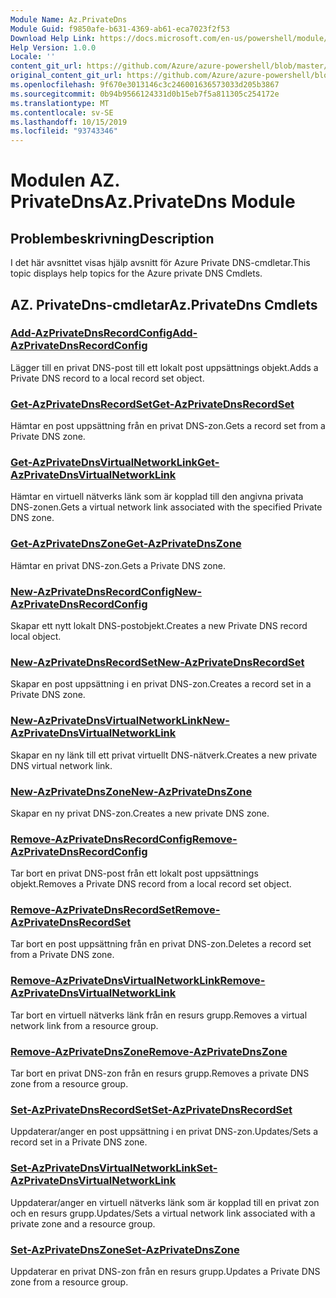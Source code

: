 ```yaml
---
Module Name: Az.PrivateDns
Module Guid: f9850afe-b631-4369-ab61-eca7023f2f53
Download Help Link: https://docs.microsoft.com/en-us/powershell/module/az.privatedns
Help Version: 1.0.0
Locale: ''
content_git_url: https://github.com/Azure/azure-powershell/blob/master/src/PrivateDns/PrivateDns/help/Az.PrivateDNS.md
original_content_git_url: https://github.com/Azure/azure-powershell/blob/master/src/PrivateDns/PrivateDns/help/Az.PrivateDNS.md
ms.openlocfilehash: 9f670e3013146c3c246001636573033d205b3867
ms.sourcegitcommit: 0b94b9566124331d0b15eb7f5a811305c254172e
ms.translationtype: MT
ms.contentlocale: sv-SE
ms.lasthandoff: 10/15/2019
ms.locfileid: "93743346"
---
```

# <span data-ttu-id="a0728-101">Modulen AZ. PrivateDns</span><span class="sxs-lookup"><span data-stu-id="a0728-101">Az.PrivateDns Module</span></span>
## <span data-ttu-id="a0728-102">Problembeskrivning</span><span class="sxs-lookup"><span data-stu-id="a0728-102">Description</span></span>
<span data-ttu-id="a0728-103">I det här avsnittet visas hjälp avsnitt för Azure Private DNS-cmdletar.</span><span class="sxs-lookup"><span data-stu-id="a0728-103">This topic displays help topics for the Azure private DNS Cmdlets.</span></span>

## <span data-ttu-id="a0728-104">AZ. PrivateDns-cmdletar</span><span class="sxs-lookup"><span data-stu-id="a0728-104">Az.PrivateDns Cmdlets</span></span>
### [<span data-ttu-id="a0728-105">Add-AzPrivateDnsRecordConfig</span><span class="sxs-lookup"><span data-stu-id="a0728-105">Add-AzPrivateDnsRecordConfig</span></span>](Add-AzPrivateDnsRecordConfig.md)
<span data-ttu-id="a0728-106">Lägger till en privat DNS-post till ett lokalt post uppsättnings objekt.</span><span class="sxs-lookup"><span data-stu-id="a0728-106">Adds a Private DNS record to a local record set object.</span></span>

### [<span data-ttu-id="a0728-107">Get-AzPrivateDnsRecordSet</span><span class="sxs-lookup"><span data-stu-id="a0728-107">Get-AzPrivateDnsRecordSet</span></span>](Get-AzPrivateDnsRecordSet.md)
<span data-ttu-id="a0728-108">Hämtar en post uppsättning från en privat DNS-zon.</span><span class="sxs-lookup"><span data-stu-id="a0728-108">Gets a record set from a Private DNS zone.</span></span>

### [<span data-ttu-id="a0728-109">Get-AzPrivateDnsVirtualNetworkLink</span><span class="sxs-lookup"><span data-stu-id="a0728-109">Get-AzPrivateDnsVirtualNetworkLink</span></span>](Get-AzPrivateDnsVirtualNetworkLink.md)
<span data-ttu-id="a0728-110">Hämtar en virtuell nätverks länk som är kopplad till den angivna privata DNS-zonen.</span><span class="sxs-lookup"><span data-stu-id="a0728-110">Gets a virtual network link associated with the specified Private DNS zone.</span></span>

### [<span data-ttu-id="a0728-111">Get-AzPrivateDnsZone</span><span class="sxs-lookup"><span data-stu-id="a0728-111">Get-AzPrivateDnsZone</span></span>](Get-AzPrivateDnsZone.md)
<span data-ttu-id="a0728-112">Hämtar en privat DNS-zon.</span><span class="sxs-lookup"><span data-stu-id="a0728-112">Gets a Private DNS zone.</span></span>

### [<span data-ttu-id="a0728-113">New-AzPrivateDnsRecordConfig</span><span class="sxs-lookup"><span data-stu-id="a0728-113">New-AzPrivateDnsRecordConfig</span></span>](New-AzPrivateDnsRecordConfig.md)
<span data-ttu-id="a0728-114">Skapar ett nytt lokalt DNS-postobjekt.</span><span class="sxs-lookup"><span data-stu-id="a0728-114">Creates a new Private DNS record local object.</span></span>

### [<span data-ttu-id="a0728-115">New-AzPrivateDnsRecordSet</span><span class="sxs-lookup"><span data-stu-id="a0728-115">New-AzPrivateDnsRecordSet</span></span>](New-AzPrivateDnsRecordSet.md)
<span data-ttu-id="a0728-116">Skapar en post uppsättning i en privat DNS-zon.</span><span class="sxs-lookup"><span data-stu-id="a0728-116">Creates a record set in a Private DNS zone.</span></span>

### [<span data-ttu-id="a0728-117">New-AzPrivateDnsVirtualNetworkLink</span><span class="sxs-lookup"><span data-stu-id="a0728-117">New-AzPrivateDnsVirtualNetworkLink</span></span>](New-AzPrivateDnsVirtualNetworkLink.md)
<span data-ttu-id="a0728-118">Skapar en ny länk till ett privat virtuellt DNS-nätverk.</span><span class="sxs-lookup"><span data-stu-id="a0728-118">Creates a new private DNS virtual network link.</span></span>

### [<span data-ttu-id="a0728-119">New-AzPrivateDnsZone</span><span class="sxs-lookup"><span data-stu-id="a0728-119">New-AzPrivateDnsZone</span></span>](New-AzPrivateDnsZone.md)
<span data-ttu-id="a0728-120">Skapar en ny privat DNS-zon.</span><span class="sxs-lookup"><span data-stu-id="a0728-120">Creates a new private DNS zone.</span></span>

### [<span data-ttu-id="a0728-121">Remove-AzPrivateDnsRecordConfig</span><span class="sxs-lookup"><span data-stu-id="a0728-121">Remove-AzPrivateDnsRecordConfig</span></span>](Remove-AzPrivateDnsRecordConfig.md)
<span data-ttu-id="a0728-122">Tar bort en privat DNS-post från ett lokalt post uppsättnings objekt.</span><span class="sxs-lookup"><span data-stu-id="a0728-122">Removes a Private DNS record from a local record set object.</span></span>

### [<span data-ttu-id="a0728-123">Remove-AzPrivateDnsRecordSet</span><span class="sxs-lookup"><span data-stu-id="a0728-123">Remove-AzPrivateDnsRecordSet</span></span>](Remove-AzPrivateDnsRecordSet.md)
<span data-ttu-id="a0728-124">Tar bort en post uppsättning från en privat DNS-zon.</span><span class="sxs-lookup"><span data-stu-id="a0728-124">Deletes a record set from a Private DNS zone.</span></span>

### [<span data-ttu-id="a0728-125">Remove-AzPrivateDnsVirtualNetworkLink</span><span class="sxs-lookup"><span data-stu-id="a0728-125">Remove-AzPrivateDnsVirtualNetworkLink</span></span>](Remove-AzPrivateDnsVirtualNetworkLink.md)
<span data-ttu-id="a0728-126">Tar bort en virtuell nätverks länk från en resurs grupp.</span><span class="sxs-lookup"><span data-stu-id="a0728-126">Removes a virtual network link from a resource group.</span></span>

### [<span data-ttu-id="a0728-127">Remove-AzPrivateDnsZone</span><span class="sxs-lookup"><span data-stu-id="a0728-127">Remove-AzPrivateDnsZone</span></span>](Remove-AzPrivateDnsZone.md)
<span data-ttu-id="a0728-128">Tar bort en privat DNS-zon från en resurs grupp.</span><span class="sxs-lookup"><span data-stu-id="a0728-128">Removes a private DNS zone from a resource group.</span></span>

### [<span data-ttu-id="a0728-129">Set-AzPrivateDnsRecordSet</span><span class="sxs-lookup"><span data-stu-id="a0728-129">Set-AzPrivateDnsRecordSet</span></span>](Set-AzPrivateDnsRecordSet.md)
<span data-ttu-id="a0728-130">Uppdaterar/anger en post uppsättning i en privat DNS-zon.</span><span class="sxs-lookup"><span data-stu-id="a0728-130">Updates/Sets a record set in a Private DNS zone.</span></span>

### [<span data-ttu-id="a0728-131">Set-AzPrivateDnsVirtualNetworkLink</span><span class="sxs-lookup"><span data-stu-id="a0728-131">Set-AzPrivateDnsVirtualNetworkLink</span></span>](Set-AzPrivateDnsVirtualNetworkLink.md)
<span data-ttu-id="a0728-132">Uppdaterar/anger en virtuell nätverks länk som är kopplad till en privat zon och en resurs grupp.</span><span class="sxs-lookup"><span data-stu-id="a0728-132">Updates/Sets a virtual network link associated with a private zone and a resource group.</span></span>

### [<span data-ttu-id="a0728-133">Set-AzPrivateDnsZone</span><span class="sxs-lookup"><span data-stu-id="a0728-133">Set-AzPrivateDnsZone</span></span>](Set-AzPrivateDnsZone.md)
<span data-ttu-id="a0728-134">Uppdaterar en privat DNS-zon från en resurs grupp.</span><span class="sxs-lookup"><span data-stu-id="a0728-134">Updates a Private DNS zone from a resource group.</span></span>

